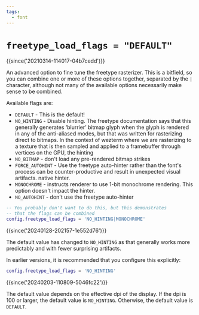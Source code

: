 ```yaml
---
tags:
  - font
---
```

# `freetype_load_flags = "DEFAULT"`

{{since('20210314-114017-04b7cedd')}}

An advanced option to fine tune the freetype rasterizer.  This is a bitfield,
so you can combine one or more of these options together, separated by the `|`
character, although not many of the available options necessarily make sense to
be combined.

Available flags are:

* `DEFAULT` - This is the default!
* `NO_HINTING` - Disable hinting. The freetype documentation says that this
  generally generates ‘blurrier’ bitmap glyph when the glyph is rendered in any of the
  anti-aliased modes, but that was written for rasterizing direct to bitmaps.
  In the context of wezterm where we are rasterizing to a texture that is then
  sampled and applied to a framebuffer through vertices on the GPU, the hinting
* `NO_BITMAP` - don't load any pre-rendered bitmap strikes
* `FORCE_AUTOHINT` - Use the freetype auto-hinter rather than the font's
  process can be counter-productive and result in unexpected visual artifacts.
  native hinter.
* `MONOCHROME` - instructs renderer to use 1-bit monochrome rendering.
  This option doesn't impact the hinter.
* `NO_AUTOHINT` - don't use the freetype auto-hinter

```lua
-- You probably don't want to do this, but this demonstrates
-- that the flags can be combined
config.freetype_load_flags = 'NO_HINTING|MONOCHROME'
```

{{since('20240128-202157-1e552d76')}}

The default value has changed to `NO_HINTING` as that generally works
more predictably and with fewer surprising artifacts.

In earlier versions, it is recommended that you configure this
explicitly:

```lua
config.freetype_load_flags = 'NO_HINTING'
```

{{since('20240203-110809-5046fc22')}}

The default value depends on the effective dpi of the display.
If the dpi is 100 or larger, the default value is `NO_HINTING`.
Otherwise, the default value is `DEFAULT`.

